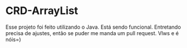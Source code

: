 # CRD-ArrayList
Esse projeto foi feito utilizando o Java. Está sendo funcional. Entretando precisa de ajustes, então se puder me manda um pull request. Vlws e é nóis=)
